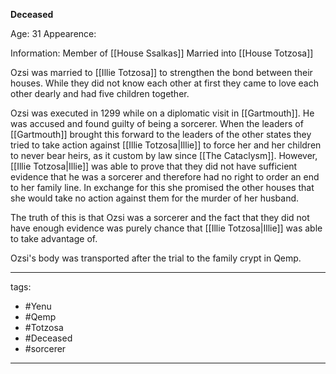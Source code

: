 **Deceased**

Age: 31
Appearence:

Information:
Member of [[House Ssalkas]]
Married into [[House Totzosa]]

Ozsi was married to [[Illie Totzosa]] to strengthen the bond between their houses. While they did not know each other at first they came to love each other dearly and had five children together. 

Ozsi was executed in 1299 while on a diplomatic visit in [[Gartmouth]]. He was accused and found guilty of being a sorcerer. When the leaders of [[Gartmouth]] brought this forward to the leaders of the other states they tried to take action against [[Illie Totzosa|Illie]] to force her and her children to never bear heirs, as it custom by law since [[The Cataclysm]]. However, [[Illie Totzosa|Illie]] was able to prove that they did not have sufficient evidence that he was a sorcerer and therefore had no right to order an end to her family line. In exchange for this she promised the other houses that she would take no action against them for the murder of her husband. 

The truth of this is that Ozsi was a sorcerer and the fact that they did not have enough evidence was purely chance that [[Illie Totzosa|Illie]] was able to take advantage of. 

Ozsi's body was transported after the trial to the family crypt in Qemp. 



---
tags:
 - #Yenu 
 - #Qemp
 - #Totzosa 
 - #Deceased
 - #sorcerer 
---